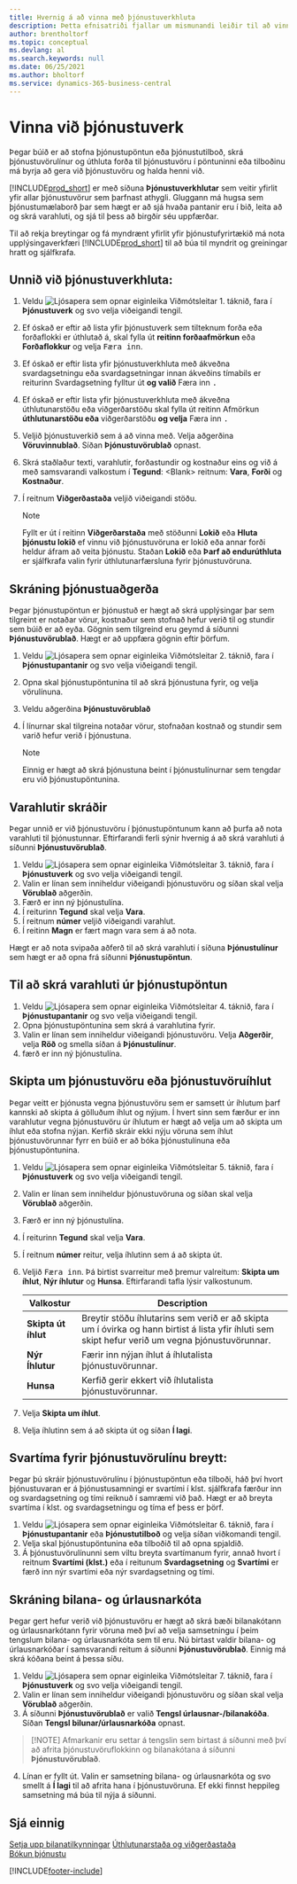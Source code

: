 ```yaml
---
title: Hvernig á að vinna með þjónustuverkhluta
description: Þetta efnisatriði fjallar um mismunandi leiðir til að vinna í þjónustuverkum. Síða þjónustuverka veitir yfirlit yfir allar þjónustuvörur sem þarfnast athygli.
author: brentholtorf
ms.topic: conceptual
ms.devlang: al
ms.search.keywords: null
ms.date: 06/25/2021
ms.author: bholtorf
ms.service: dynamics-365-business-central
---
```

# Vinna við þjónustuverk
Þegar búið er að stofna þjónustupöntun eða þjónustutilboð, skrá þjónustuvörulínur og úthluta forða til þjónustuvöru í pöntuninni eða tilboðinu má byrja að gera við þjónustuvöru og halda henni við.  

[!INCLUDE[prod_short](includes/prod_short.md)] er með síðuna **Þjónustuverkhlutar** sem veitir yfirlit yfir allar þjónustuvörur sem þarfnast athygli. Gluggann má hugsa sem þjónustumælaborð þar sem hægt er að sjá hvaða pantanir eru í bið, leita að og skrá varahluti, og sjá til þess að birgðir séu uppfærðar.  

Til að rekja breytingar og fá myndrænt yfirlit yfir þjónustufyrirtækið má nota upplýsingaverkfæri [!INCLUDE[prod_short](includes/prod_short.md)] til að búa til myndrit og greiningar hratt og sjálfkrafa.  

## Unnið við þjónustuverkhluta:  
1. Veldu ![Ljósapera sem opnar eiginleika Viðmótsleitar 1.](media/ui-search/search_small.png "Segðu mér hvað þú vilt gera") táknið, fara í **Þjónustuverk** og svo velja viðeigandi tengil.
2. Ef óskað er eftir að lista yfir þjónustuverk sem tilteknum forða eða forðaflokki er úthlutað á, skal fylla út  **reitinn forðaafmörkun**  eða  **Forðaflokkur**  og velja  <kbd>Færa inn</kbd>.  
3. Ef óskað er eftir lista yfir þjónustuverkhluta með ákveðna svardagsetningu eða svardagsetningar innan ákveðins tímabils er reiturinn Svardagsetning fylltur út  **og valið**  Færa inn  <kbd>.</kbd>  
4. Ef óskað er eftir lista yfir þjónustuverkhluta með ákveðna úthlutunarstöðu eða viðgerðarstöðu skal fylla út reitinn Afmörkun  **úthlutunarstöðu eða**  viðgerðarstöðu  **og velja**  Færa inn  <kbd>.</kbd>  
5. Veljið þjónustuverkið sem á að vinna með. Velja aðgerðina **Vöruvinnublað**. Síðan **Þjónustuvörublað** opnast.  
6. Skrá staðlaður texti, varahlutir, forðastundir og kostnaður eins og við á með samsvarandi valkostum í  **Tegund**: \<Blank\> reitnum:  **Vara**, **Forði** og **Kostnaður**.  
7. Í reitnum **Viðgerðastaða** veljið viðeigandi stöðu.  

   > [!NOTE]  
   >  Fyllt er út í reitinn **Viðgerðarstaða** með stöðunni **Lokið** eða **Hluta þjónustu lokið** ef vinnu við þjónustuvöruna er lokið eða annar forði heldur áfram að veita þjónustu. Staðan **Lokið** eða **Þarf að endurúthluta** er sjálfkrafa valin fyrir úthlutunarfærsluna fyrir þjónustuvöruna.  

## Skráning þjónustuaðgerða  
Þegar þjónustupöntun er þjónustuð er hægt að skrá upplýsingar þar sem tilgreint er notaðar vörur, kostnaður sem stofnað hefur verið til og stundir sem búið er að eyða. Gögnin sem tilgreind eru geymd á síðunni **Þjónustuvörublað**. Hægt er að uppfæra gögnin eftir þörfum.

1. Veldu ![Ljósapera sem opnar eiginleika Viðmótsleitar 2.](media/ui-search/search_small.png "Segðu mér hvað þú vilt gera") táknið, fara í **Þjónustupantanir** og svo velja viðeigandi tengil.  
2. Opna skal þjónustupöntunina til að skrá þjónustuna fyrir, og velja vörulínuna.  
3. Veldu aðgerðina **Þjónustuvörublað**  
4. Í línurnar skal tilgreina notaðar vörur, stofnaðan kostnað og stundir sem varið hefur verið í þjónustuna.  

   > [!NOTE]  
   >  Einnig er hægt að skrá þjónustuna beint í þjónustulínurnar sem tengdar eru við þjónustupöntunina.  

## Varahlutir skráðir  
Þegar unnið er við þjónustuvöru í þjónustupöntunum kann að þurfa að nota varahluti til þjónustunnar. Eftirfarandi ferli sýnir hvernig á að skrá varahluti á síðunni **Þjónustuvörublað**.  

1. Veldu ![Ljósapera sem opnar eiginleika Viðmótsleitar 3.](media/ui-search/search_small.png "Segðu mér hvað þú vilt gera") táknið, fara í **Þjónustuverk** og svo velja viðeigandi tengil.
2. Valin er línan sem inniheldur viðeigandi þjónustuvöru og síðan skal velja **Vörublað** aðgerðin.  
3. Færð er inn ný þjónustulína.  
4. Í reiturinn **Tegund** skal velja **Vara**.  
5. Í reitnum **númer** veljið viðeigandi varahlut.  
6. Í reitinn **Magn** er fært magn vara sem á að nota.  

 Hægt er að nota svipaða aðferð til að skrá varahluti í síðuna **Þjónustulínur** sem hægt er að opna frá síðunni **Þjónustupöntun**.  

## Til að skrá varahluti úr þjónustupöntun  
1. Veldu ![Ljósapera sem opnar eiginleika Viðmótsleitar 4.](media/ui-search/search_small.png "Segðu mér hvað þú vilt gera") táknið, fara í **Þjónustupantanir** og svo velja viðeigandi tengil.  
2. Opna þjónustupöntunina sem skrá á varahlutina fyrir.  
3. Valin er línan sem inniheldur viðeigandi þjónustuvöru. Velja **Aðgerðir**, velja **Röð** og smella síðan á **Þjónustulínur**.  
4. færð er inn ný þjónustulína.  

## Skipta um þjónustuvöru eða þjónustuvöruíhlut  
Þegar veitt er þjónusta vegna þjónustuvöru sem er samsett úr íhlutum þarf kannski að skipta á gölluðum íhlut og nýjum. Í hvert sinn sem færður er inn varahlutur vegna þjónustuvöru úr íhlutum er hægt að velja um að skipta um íhlut eða stofna nýjan. Kerfið skráir ekki nýju vöruna sem íhlut þjónustuvörunnar fyrr en búið er að bóka þjónustulínuna eða þjónustupöntunina.

1. Veldu ![Ljósapera sem opnar eiginleika Viðmótsleitar 5.](media/ui-search/search_small.png "Segðu mér hvað þú vilt gera") táknið, fara í **Þjónustuverk** og svo velja viðeigandi tengil.
2. Valin er línan sem inniheldur þjónustuvöruna og síðan skal velja **Vörublað** aðgerðin.  
3. Færð er inn ný þjónustulína.  
4. Í reiturinn **Tegund** skal velja **Vara**.  
5. Í reitnum **númer** reitur, velja íhlutinn sem á að skipta út.  
6. Veljið  <kbd>Færa inn</kbd>. Þá birtist svarreitur með þremur valreitum: **Skipta um íhlut**, **Nýr íhlutur** og **Hunsa**. Eftirfarandi tafla lýsir valkostunum.  

    |Valkostur | Description|  
    |----------------------------------|---------------------------------------|  
    |**Skipta út íhlut**|Breytir stöðu íhlutarins sem verið er að skipta um í óvirka og hann birtist á lista yfir íhluti sem skipt hefur verið um vegna þjónustuvörunnar.|  
    |**Nýr Íhlutur**|Færir inn nýjan íhlut á íhlutalista þjónustuvörunnar.|  
    |**Hunsa**|Kerfið gerir ekkert við íhlutalista þjónustuvörunnar.|  

7. Velja **Skipta um íhlut**.  
8. Velja íhlutinn sem á að skipta út og síðan **Í lagi**.  

## Svartíma fyrir þjónustuvörulínu breytt:  
Þegar þú skráir þjónustuvörulínu í þjónustupöntun eða tilboði, háð því hvort þjónustuvaran er á þjónustusamningi er svartími í klst. sjálfkrafa færður inn og svardagsetning og tími reiknuð í samræmi við það. Hægt er að breyta svartíma í klst. og svardagsetningu og tíma ef þess er þörf.  

1. Veldu ![Ljósapera sem opnar eiginleika Viðmótsleitar 6.](media/ui-search/search_small.png "Segðu mér hvað þú vilt gera") táknið, fara í **Þjónustupantanir** eða **Þjónustutilboð** og velja síðan viðkomandi tengil.  
2. Velja skal þjónustupöntunina eða tilboðið til að opna spjaldið.  
3. Á þjónustuvörulínunni sem viltu breyta svartímanum fyrir, annað hvort í reitnum **Svartími (klst.)** eða í reitunum **Svardagsetning** og **Svartími** er færð inn nýr svartími eða nýr svardagsetning og tími.  

## Skráning bilana- og úrlausnarkóta  
Þegar gert hefur verið við þjónustuvöru er hægt að skrá bæði bilanakótann og úrlausnarkótann fyrir vöruna með því að velja samsetningu í þeim tengslum bilana- og úrlausnarkóta sem til eru. Nú birtast valdir bilana- og úrlausnarkóðar í samsvarandi reitum á síðunni **Þjónustuvörublað**. Einnig má skrá kóðana beint á þessa síðu.  

1. Veldu ![Ljósapera sem opnar eiginleika Viðmótsleitar 7.](media/ui-search/search_small.png "Segðu mér hvað þú vilt gera") táknið, fara í **Þjónustuverk** og svo velja viðeigandi tengil.
2. Valin er línan sem inniheldur viðeigandi þjónustuvöru og síðan skal velja **Vörublað** aðgerðin.  
3. Á síðunni **Þjónustuvörublað** er valið **Tengsl úrlausnar-/bilanakóða**. Síðan **Tengsl bilunar/úrlausnarkóða** opnast.  

  >  [!NOTE]
  >  Afmarkanir eru settar á tengslin sem birtast á síðunni með því að afrita þjónustuvöruflokkinn og bilanakótana á síðunni **Þjónustuvörublað**.  

4. Línan er fyllt út. Valin er samsetning bilana- og úrlausnarkóta og svo smellt á **Í lagi** til að afrita hana í þjónustuvöruna. Ef ekki finnst heppileg samsetning má búa til nýja á síðunni.  

## Sjá einnig  
[Setja upp bilanatilkynningar](service-how-setup-fault-reporting.md)
[Úthlutunarstaða og viðgerðastaða](service-allocation-status-and-repair-status.md)  
[Bókun þjónustu](service-service-posting.md)  


[!INCLUDE[footer-include](includes/footer-banner.md)]